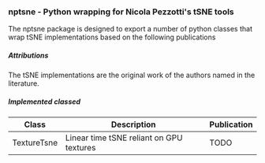 ### nptsne - Python wrapping for Nicola Pezzotti's tSNE tools

The nptsne package is designed to export a number of python classes that wrap tSNE
implementations based on the following publications

##### Attributions

The tSNE implementations are the original work of the authors named in the literature.

##### Implemented classed

Class | Description | Publication
---  | --- | ---
TextureTsne | Linear time tSNE reliant on GPU textures | TODO


